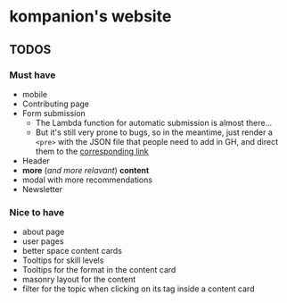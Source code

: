 # kompanion's website

## TODOS

### Must have

- mobile
- Contributing page
- Form submission
  - The Lambda function for automatic submission is almost there...
  - But it's still very prone to bugs, so in the meantime, just render a `<pre>` with the JSON file that people need to add in GH, and direct them to the [corresponding link](https://github.com/kompanion/kommunity-content/new/master/content)
- Header
- **more** (_and more relavant_) **content**
- modal with more recommendations
- Newsletter

### Nice to have

- about page
- user pages
- better space content cards
- Tooltips for skill levels
- Tooltips for the format in the content card
- masonry layout for the content
- filter for the topic when clicking on its tag inside a content card